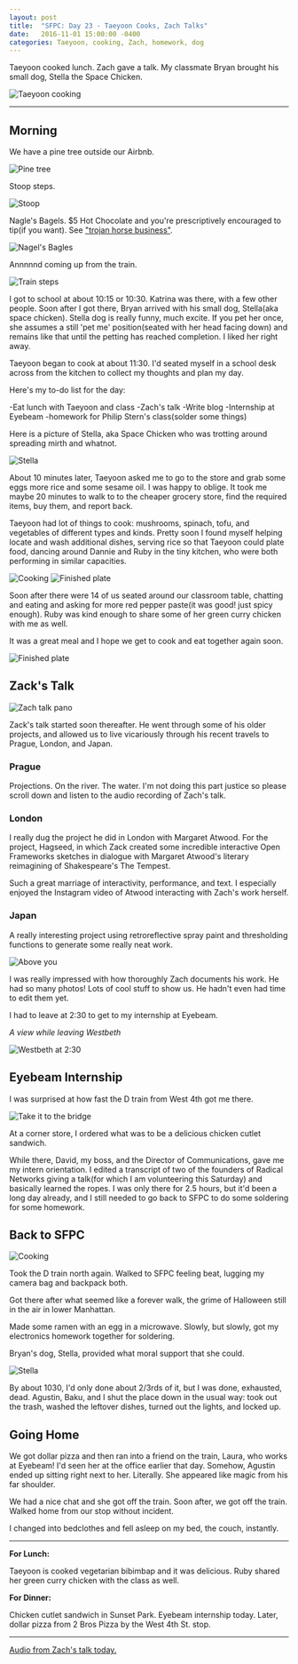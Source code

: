 ```yaml
---
layout: post
title:  "SFPC: Day 23 - Taeyoon Cooks, Zach Talks"
date:   2016-11-01 15:00:00 -0400
categories: Taeyoon, cooking, Zach, homework, dog
---
```


Taeyoon cooked lunch. Zach gave a talk. My classmate Bryan brought his small dog, Stella the Space Chicken.

![Taeyoon cooking](/images/IMG_5273.jpg)

-----

<h2>Morning</h2>

We have a pine tree outside our Airbnb.

![Pine tree](/images/IMG_5248.jpg)

Stoop steps.

![Stoop](/images/IMG_5252.jpg)

Nagle's Bagels. $5 Hot Chocolate and you're prescriptively encouraged to tip(if you want). See ["trojan horse business"](https://www.facebook.com/decolonizethisplace/photos/gm.1226507764086142/218347115252933/?type=3&theater).

![Nagel's Bagles](/images/IMG_5254.jpg)

Annnnnd coming up from the train.

![Train steps](/images/IMG_5258.jpg)

I got to school at about 10:15 or 10:30. Katrina was there, with a few other people. Soon after I got there, Bryan arrived with his small dog, Stella(aka space chicken). Stella dog is really funny, much excite. If you pet her once, she assumes a still 'pet me' position(seated with her head facing down) and remains like that until the petting has reached completion. I liked her right away.

Taeyoon began to cook at about 11:30. I'd seated myself in a school desk across from the kitchen to collect my thoughts and plan my day.

Here's my to-do list for the day:

-Eat lunch with Taeyoon and class
-Zach's talk
-Write blog
-Internship at Eyebeam
-homework for Philip Stern's class(solder some things)

Here is a picture of Stella, aka Space Chicken who was trotting around spreading mirth and whatnot.

![Stella](/images/IMG_5286.jpg)

About 10 minutes later, Taeyoon asked me to go to the store and grab some eggs more rice and some sesame oil. I was happy to oblige. It took me maybe 20 minutes to walk to to the cheaper grocery store, find the required items, buy them, and report back.

Taeyoon had lot of things to cook: mushrooms, spinach, tofu, and vegetables of different types and kinds. Pretty soon I found myself helping locate and wash additional dishes, serving rice so that Taeyoon could plate food, dancing around Dannie and Ruby in the tiny kitchen, who were both performing in similar capacities.

![Cooking](/images/IMG_5266.jpg)
![Finished plate](/images/IMG_5267.jpg)

Soon after there were 14 of us seated around our classroom table, chatting and eating and asking for more red pepper paste(it was good! just spicy enough). Ruby was kind enough to share some of her green curry chicken with me as well.

It was a great meal and I hope we get to cook and eat together again soon.

![Finished plate](/images/IMG_5271.jpg)

<h2>Zack's Talk</h2>

![Zach talk pano](/images/IMG_5277.jpg)

Zack's talk started soon thereafter. He went through some of his older projects, and allowed us to live vicariously through his recent travels to Prague, London, and Japan.

<h3>Prague</h3>

Projections. On the river. The water. I'm not doing this part justice so please scroll down and listen to the audio recording of Zach's talk.

<h3>London</h3>

I really dug the project he did in London with Margaret Atwood. For the project, Hagseed, in which Zack created some incredible interactive Open Frameworks sketches in dialogue with Margaret Atwood's literary reimagining of Shakespeare's The Tempest.

Such a great marriage of interactivity, performance, and text. I especially enjoyed the Instagram video of Atwood interacting with Zach's work herself.

<h3>Japan</h3>

A really interesting project using retroreflective spray paint and thresholding functions to generate some really neat work.

![Above you](/images/IMG_5274.jpg)

I was really impressed with how thoroughly Zach documents his work. He had so many photos! Lots of cool stuff to show us. He hadn't even had time to edit them yet.

I had to leave at 2:30 to get to my internship at Eyebeam.

*A view while leaving Westbeth*

![Westbeth at 2:30](/images/IMG_5278.jpg)

<h2>Eyebeam Internship</h2>

I was surprised at how fast the D train from West 4th got me there.

![Take it to the bridge](/images/IMG_5281.jpg)

At a corner store, I ordered what was to be a delicious chicken cutlet sandwich.

While there, David, my boss, and the Director of Communications, gave me my intern orientation. I edited a transcript of two of the founders of Radical Networks giving a talk(for which I am volunteering this Saturday) and basically learned the ropes. I was only there for 2.5 hours, but it'd been a long day already, and I still needed to go back to SFPC to do some soldering for some homework.

<h2>Back to SFPC</h2>

![Cooking](/images/IMG_5282.jpg)

Took the D train north again. Walked to SFPC feeling beat, lugging my camera bag and backpack both.

Got there after what seemed like a forever walk, the grime of Halloween still in the air in lower Manhattan.

Made some ramen with an egg in a microwave. Slowly, but slowly, got my electronics homework together for soldering.

Bryan's dog, Stella, provided what moral support that she could.

![Stella](/images/IMG_5292.gif)

By about 1030, I'd only done about 2/3rds of it, but I was done, exhausted, dead. Agustin, Baku, and I shut the place down in the usual way: took out the trash, washed the leftover dishes, turned out the lights, and locked up.

<h2>Going Home</h2>

We got dollar pizza and then ran into a friend on the train, Laura, who works at Eyebeam! I'd seen her at the office earlier that day. Somehow, Agustin ended up sitting right next to her. Literally. She appeared like magic from his far shoulder.

We had a nice chat and she got off the train. Soon after, we got off the train. Walked home from our stop without incident.

I changed into bedclothes and fell asleep on my bed, the couch, instantly.

-----

**For Lunch:**

Taeyoon is cooked vegetarian bibimbap and it was delicious. Ruby shared her green curry chicken with the class as well.

**For Dinner:**

Chicken cutlet sandwich in Sunset Park. Eyebeam internship today. Later, dollar pizza from 2 Bros Pizza by the West 4th St. stop.

-----

[Audio from Zach's talk today.]()
